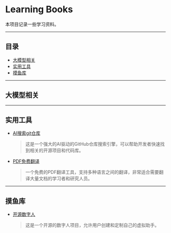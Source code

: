 # Learning Books

本项目记录一些学习资料。

---

## 目录

- [大模型相关](#大模型相关)
- [实用工具](#实用工具)
- [摸鱼库](#摸鱼库)

---

## 大模型相关

---

## 实用工具

- [AI搜索git仓库](https://githubhunt.top/)  
  > 这是一个强大的AI驱动的GitHub仓库搜索引擎，可以帮助开发者快速找到相关的开源项目和代码库。

- [PDF免费翻译](https://deeppdf.ai/pdf-translator)  
  > 一个免费的PDF翻译工具，支持多种语言之间的翻译，非常适合需要翻译大量文档的学习者和研究人员。

---

## 摸鱼库

- [开源数字人](https://github.com/modstart-lib/aigcpanel)  
  > 这是一个开源的数字人项目，允许用户创建和定制自己的虚拟助手。